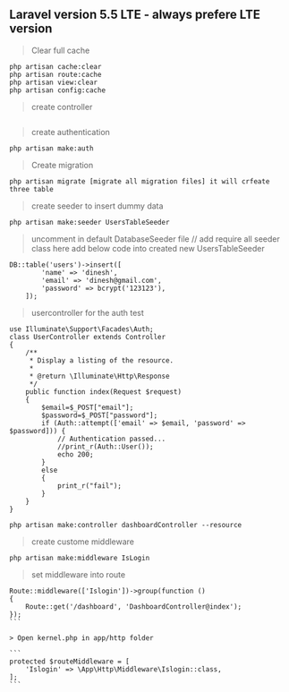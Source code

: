 ## Laravel version 5.5 LTE - always prefere LTE version

> Clear full cache

```
php artisan cache:clear
php artisan route:cache
php artisan view:clear
php artisan config:cache
```

> create controller

```php artisan make:controller UserController --resource
```
> create authentication

```
php artisan make:auth
```

> Create migration

```
php artisan migrate [migrate all migration files] it will crfeate three table
```

> create seeder to insert dummy data

```
php artisan make:seeder UsersTableSeeder
```

> uncomment in default DatabaseSeeder file // add require all seeder class here
> add below code into created new UsersTableSeeder

```
DB::table('users')->insert([
		'name' => 'dinesh',
		'email' => 'dinesh@gmail.com',
		'password' => bcrypt('123123'),
	]);
```	
		
> usercontroller for the auth test

```
use Illuminate\Support\Facades\Auth;
class UserController extends Controller
{
	/**
	 * Display a listing of the resource.
	 *
	 * @return \Illuminate\Http\Response
	 */
	public function index(Request $request)
	{
		$email=$_POST["email"];
		$password=$_POST["password"];
		if (Auth::attempt(['email' => $email, 'password' => $password])) {
			// Authentication passed...
			//print_r(Auth::User());
			echo 200;
		}
		else
		{
			print_r("fail");
		}
	}
}
```

```
php artisan make:controller dashboardController --resource
```

>create custome middleware

```
php artisan make:middleware IsLogin

```

>set middleware into route
````
Route::middleware(['Islogin'])->group(function () 
{
	Route::get('/dashboard', 'DashboardController@index');
});
```

> Open kernel.php in app/http folder

```
protected $routeMiddleware = [
	'Islogin' => \App\Http\Middleware\Islogin::class,
];	
```


		